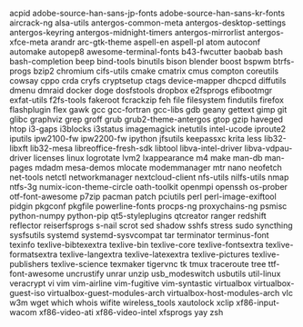 acpid
adobe-source-han-sans-jp-fonts
adobe-source-han-sans-kr-fonts
aircrack-ng
alsa-utils
antergos-common-meta
antergos-desktop-settings
antergos-keyring
antergos-midnight-timers
antergos-mirrorlist
antergos-xfce-meta
arandr
arc-gtk-theme
aspell-en
aspell-pl
atom
autoconf
automake
autopep8
awesome-terminal-fonts
b43-fwcutter
baobab
bash
bash-completion
beep
bind-tools
binutils
bison
blender
boost
bspwm
btrfs-progs
bzip2
chromium
cifs-utils
cmake
cmatrix
cmus
compton
coreutils
cowsay
cppo
crda
cryfs
cryptsetup
ctags
device-mapper
dhcpcd
diffutils
dmenu
dmraid
docker
doge
dosfstools
dropbox
e2fsprogs
efibootmgr
exfat-utils
f2fs-tools
fakeroot
fcrackzip
feh
file
filesystem
findutils
firefox
flashplugin
flex
gawk
gcc
gcc-fortran
gcc-libs
gdb
geany
gettext
gimp
git
glibc
graphviz
grep
groff
grub
grub2-theme-antergos
gtop
gzip
haveged
htop
i3-gaps
i3blocks
i3status
imagemagick
inetutils
intel-ucode
iproute2
iputils
ipw2100-fw
ipw2200-fw
ipython
jfsutils
keepassxc
krita
less
lib32-libxft
lib32-mesa
libreoffice-fresh-sdk
libtool
libva-intel-driver
libva-vdpau-driver
licenses
linux
logrotate
lvm2
lxappearance
m4
make
man-db
man-pages
mdadm
mesa-demos
mlocate
modemmanager
mtr
nano
neofetch
net-tools
netctl
networkmanager
nextcloud-client
nfs-utils
nilfs-utils
nmap
ntfs-3g
numix-icon-theme-circle
oath-toolkit
openmpi
openssh
os-prober
otf-font-awesome
p7zip
pacman
patch
pciutils
perl
perl-image-exiftool
pidgin
pkgconf
pkgfile
powerline-fonts
procps-ng
proxychains-ng
psmisc
python-numpy
python-pip
qt5-styleplugins
qtcreator
ranger
redshift
reflector
reiserfsprogs
s-nail
scrot
sed
shadow
sshfs
stress
sudo
syncthing
sysfsutils
systemd
systemd-sysvcompat
tar
terminator
terminus-font
texinfo
texlive-bibtexextra
texlive-bin
texlive-core
texlive-fontsextra
texlive-formatsextra
texlive-langextra
texlive-latexextra
texlive-pictures
texlive-publishers
texlive-science
texmaker
tigervnc
tk
tmux
traceroute
tree
ttf-font-awesome
uncrustify
unrar
unzip
usb_modeswitch
usbutils
util-linux
veracrypt
vi
vim
vim-airline
vim-fugitive
vim-syntastic
virtualbox
virtualbox-guest-iso
virtualbox-guest-modules-arch
virtualbox-host-modules-arch
vlc
w3m
wget
which
whois
wifite
wireless_tools
xautolock
xclip
xf86-input-wacom
xf86-video-ati
xf86-video-intel
xfsprogs
yay
zsh
